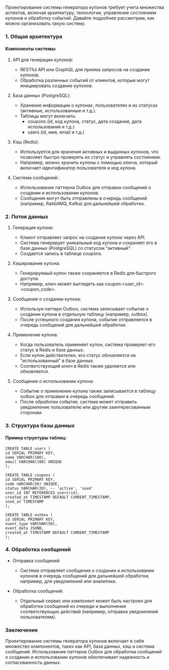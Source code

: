 Проектирование системы генератора купонов требует учета множества аспектов, включая архитектуру, технологии, управление состоянием купонов и обработку событий. Давайте подробнее рассмотрим, как можно организовать такую систему.

### 1. Общая архитектура

#### Компоненты системы:

1. API для генерации купонов:
    - RESTful API или GraphQL для приема запросов на создание купонов.
    - Обработка различных событий от клиентов, которые могут инициировать создание купонов.

2. База данных (PostgreSQL):
    - Хранение информации о купонах, пользователях и их статусах (активные, использованные и т.д.).
    - Таблицы могут включать:
        - coupons (id, код купона, статус, дата создания, дата использования и т.д.)
        - users (id, имя, email и т.д.)

3. Кэш (Redis):
    - Используется для хранения активных и выданных купонов, что позволяет быстро проверять их статус и управлять состоянием.
    - Например, можно хранить купоны с помощью ключа, который включает идентификатор пользователя и код купона.

4. Система сообщений:
    - Использование паттерна Outbox для отправки сообщений о создании и использовании купонов.
    - Сообщения могут быть отправлены в очередь сообщений (например, RabbitMQ, Kafka) для дальнейшей обработки.

### 2. Поток данных

1. Генерация купона:
    - Клиент отправляет запрос на создание купона через API.
    - Система генерирует уникальный код купона и сохраняет его в базе данных (PostgreSQL) со статусом "активный".
    - Создается запись в таблице coupons.

2. Кэширование купона:
    - Генерируемый купон также сохраняется в Redis для быстрого доступа.
    - Например, ключ может выглядеть как coupon:<user_id>:<coupon_code>.

3. Сообщение о создании купона:
    - Используя паттерн Outbox, система записывает событие о создании купона в отдельную таблицу (например, outbox).
    - После успешного создания купона, событие отправляется в очередь сообщений для дальнейшей обработки.

4. Применение купона:
    - Когда пользователь применяет купон, система проверяет его статус в Redis и базе данных.
    - Если купон действителен, его статус обновляется на "использованный" в базе данных.
    - Соответствующий ключ в Redis также удаляется или обновляется.

5. Сообщение о использовании купона:
    - Событие о применении купона также записывается в таблицу outbox для отправки в очередь сообщений.
    - После обработки события, система может отправить уведомление пользователю или другим заинтересованным сторонам.

### 3. Структура базы данных

#### Пример структуры таблиц:
```
CREATE TABLE users (
id SERIAL PRIMARY KEY,
name VARCHAR(100),
email VARCHAR(100) UNIQUE
);

CREATE TABLE coupons (
id SERIAL PRIMARY KEY,
code VARCHAR(50) UNIQUE,
status VARCHAR(20), -- 'active', 'used'
user_id INT REFERENCES users(id),
created_at TIMESTAMP DEFAULT CURRENT_TIMESTAMP,
used_at TIMESTAMP
);

CREATE TABLE outbox (
id SERIAL PRIMARY KEY,
event_type VARCHAR(50),
event_data JSONB,
created_at TIMESTAMP DEFAULT CURRENT_TIMESTAMP
);

```
### 4. Обработка сообщений

- Отправка сообщений:
    - Система отправляет сообщения о создании и использовании купонов в очередь сообщений для дальнейшей обработки, например, для уведомлений или аналитики.

- Обработка сообщений:
    - Отдельный сервис или компонент может быть настроен для обработки сообщений из очереди и выполнения соответствующих действий (например, отправка уведомлений пользователям).

### Заключение

Проектирование системы генератора купонов включает в себя множество компонентов, таких как API, база данных, кэш и система сообщений. Использование паттерна Outbox для обработки сообщений о создании и использовании купонов обеспечивает надежность и согласованность данных.